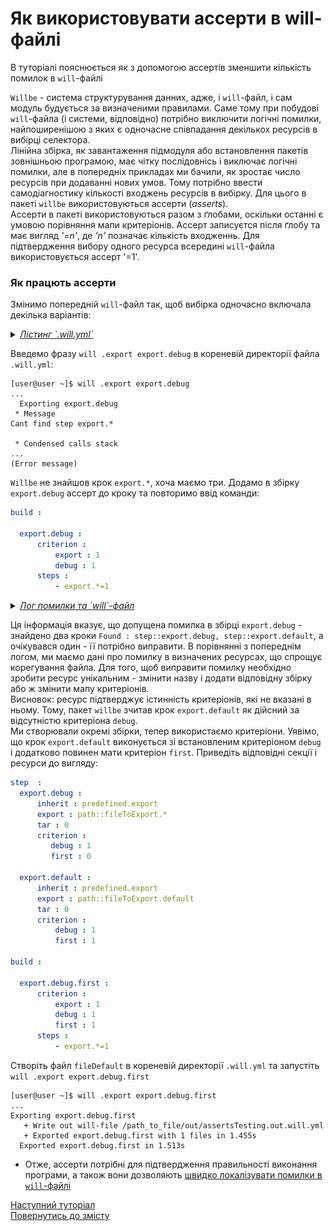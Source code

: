 # Як використовувати ассерти в will-файлі

В туторіалі пояснюється як з допомогою ассертів зменшити кількість помилок в `will`-файлі  

<a name="assert-term"></a>

`Willbe` - система структурування данних, адже, і `will`-файл, і сам модуль будується за визначеними правилами. Саме тому при побудові `will`-файла (і системи, відповідно) потрібно виключити логічні помилки, найпоширенішою з яких є одночасне співпадання декількох ресурсів в вибірці селектора.  
Лінійна збірка, як завантаження підмодуля або встановлення пакетів зовнішньою програмою, має чітку послідовнісь і виключає логічні помилки, але в попередніх прикладах ми бачили, як зростає число ресурсів при додаванні нових умов. Тому потрібно ввести самодіагностику кількості входжень ресурсів в вибірку. Для цього в пакеті `willbe` використовуються ассерти (_asserts_).  
Ассерти в пакеті використовуються разом з ґлобами, оскільки останні є умовою порівняння мапи критеріонів. Ассерт записуєтся після ґлобу та має вигляд _'=n'_, де _'n'_ позначає кількість входженнь. Для підтвердження вибору одного ресурса всередині `will`-файла використовується ассерт '=1'.  

### <a name="how-assert-works"></a> Як працють ассерти
Змінимо попередній `will`-файл так, щоб вибірка одночасно включала декілька варіантів:

<details>
    <summary><u><em>Лістинг `.will.yml`</em></u></summary>

```yaml

about :

  name : assertsTesting
  description : "To test asserts"
  version : 0.0.1

path :

  in : '.'
  out : 'out'
  fileToExport.debug :
    criterion :
       debug : 1
    path : './fileDebug'

  fileToExport.release :
    criterion :
       debug : 0
    path : './fileRelease'
    
  fileToExport.default :
    path : './fileDefault'    

step  :
  export.debug :
      inherit : predefined.export
      export : path::fileToExport.*
      tar : 0
      criterion :
         debug : 1

  export.release :
      inherit : predefined.export
      export : path::fileToExport.*
      tar : 0
      criterion :
         debug : 0
  
  export.default :
      inherit : predefined.export
      export : path::fileToExport.default
      tar : 0

build :

  export.debug :
      criterion :
          export : 1
          debug : 1
      steps :
          - export.*

  export.release :
      criterion :
          export : 1
          debug : 0
      steps :
          - export.*

```

</details>

Введемо фразу `will .export export.debug` в кореневій директорії файла `.will.yml`:

```
[user@user ~]$ will .export export.debug
...
  Exporting export.debug
 * Message
Cant find step export.*   

 * Condensed calls stack
...
(Error message)

```

`Willbe` не знайшов крок `export.*`, хоча маємо три. Додамо в збірку `export.debug` ассерт до кроку та повторимо ввід команди:

```yaml
build :

  export.debug :
      criterion :
          export : 1
          debug : 1
      steps :
          - export.*=1

```

<details>
    <summary><u><em>Лог помилки та `will`-файл</em></u></summary>

![SelectorWithAssert](./Images/selector.with.assert.ukr.png)

</details>



<a name="assert-failure-information"></a>

Ця інформація вказує, що допущена помилка в збірці `export.debug` - знайдено два кроки `Found : step::export.debug, step::export.default`, а очікувався один - її потрібно виправити. В порівнянні з попереднім логом, ми маємо дані про помилку в визначених ресурсах, що спрощує корегування файла. Для того, щоб виправити помилку необхідно зробити ресурс унікальним - змінити назву і додати відповідну збірку або ж змінити мапу критеріонів.  
Висновок: ресурс підтверджує істинність критеріонів, які не вказані в ньому. Тому, пакет `willbe` зчитав крок `export.default` як дійсний за відсутністю критеріона `debug`.  
Ми створювали окремі збірки, тепер використаємо критеріони. Уявімо, що крок `export.default` виконується зі встановленим критеріоном `debug` і додатково повинен мати критеріон `first`. Приведіть відповідні секції і ресурси до вигляду:

```yaml
step  :
  export.debug :
      inherit : predefined.export
      export : path::fileToExport.*
      tar : 0
      criterion :
         debug : 1
         first : 0

  export.default :
      inherit : predefined.export
      export : path::fileToExport.default
      tar : 0
      criterion :
          debug : 1
          first : 1

build :

  export.debug.first :
      criterion :
          export : 1
          debug : 1
          first : 1
      steps :
          - export.*=1

```

Створіть файл `fileDefault` в кореневій директорії `.will.yml` та запустіть `will .export export.debug.first`

```
[user@user ~]$ will .export export.debug.first
...
Exporting export.debug.first
   + Write out will-file /path_to_file/out/assertsTesting.out.will.yml
   + Exported export.debug.first with 1 files in 1.455s
  Exported export.debug.first in 1.513s

```

- Отже, ассерти потрібні для підтвердження правильності виконання програми, а також вони дозволяють [швидко локалізувати помилки в `will`-файлі](#assert-failure-information)

[Наступний туторіал](MinimizationOfWillFile.ukr.md)  
[Повернутись до змісту](../README.md#tutorials)